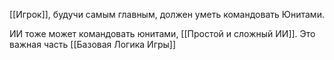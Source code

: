 [[Игрок]], будучи самым главным, должен уметь командовать Юнитами.

ИИ тоже может командовать юнитами, [[Простой и сложный ИИ]].
Это важная часть [[Базовая Логика Игры]]
